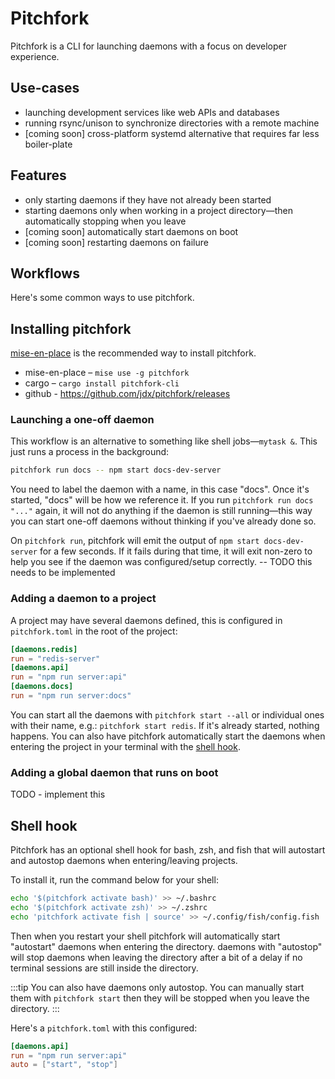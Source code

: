 # Pitchfork

Pitchfork is a CLI for launching daemons with a focus on developer experience.

## Use-cases

- launching development services like web APIs and databases
- running rsync/unison to synchronize directories with a remote machine
- [coming soon] cross-platform systemd alternative that requires far less boiler-plate

## Features

- only starting daemons if they have not already been started
- starting daemons only when working in a project directory—then automatically stopping when you leave
- [coming soon] automatically start daemons on boot
- [coming soon] restarting daemons on failure

## Workflows

Here's some common ways to use pitchfork.

## Installing pitchfork

[mise-en-place](https://mise.jdx.dev) is the recommended way to install pitchfork.

- mise-en-place – `mise use -g pitchfork`
- cargo – `cargo install pitchfork-cli`
- github - <https://github.com/jdx/pitchfork/releases>

### Launching a one-off daemon

This workflow is an alternative to something like shell jobs—`mytask &`. This just runs a process in
the background:

```bash
pitchfork run docs -- npm start docs-dev-server
```

You need to label the daemon with a name, in this case "docs". Once it's started, "docs" will be how
we reference it. If you run `pitchfork run docs "..."` again, it will not do anything if the daemon
is still running—this way you can start one-off daemons without thinking if you've already done so.

On `pitchfork run`, pitchfork will emit the output of `npm start docs-dev-server` for a few seconds.
If it fails during that time, it will exit non-zero to help you see if the daemon was configured/setup
correctly. -- TODO this needs to be implemented

### Adding a daemon to a project

A project may have several daemons defined, this is configured in `pitchfork.toml` in the root of the project:

```toml
[daemons.redis]
run = "redis-server"
[daemons.api]
run = "npm run server:api"
[daemons.docs]
run = "npm run server:docs"
```

You can start all the daemons with `pitchfork start --all` or individual ones with their name, e.g.: `pitchfork start redis`.
If it's already started, nothing happens.
You can also have pitchfork automatically start the daemons when entering the project in your terminal with the [shell hook](#shell_hook).

### Adding a global daemon that runs on boot

TODO - implement this

## Shell hook

Pitchfork has an optional shell hook for bash, zsh, and fish that will autostart and autostop daemons when entering/leaving projects.

To install it, run the command below for your shell:

```bash
echo '$(pitchfork activate bash)' >> ~/.bashrc
echo '$(pitchfork activate zsh)' >> ~/.zshrc
echo 'pitchfork activate fish | source' >> ~/.config/fish/config.fish
```

Then when you restart your shell pitchfork will automatically start "autostart" daemons when entering the directory. daemons with
"autostop" will stop daemons when leaving the directory after a bit of a delay if no terminal sessions are still inside the directory.

:::tip
You can also have daemons only autostop. You can manually start them with `pitchfork start` then they
will be stopped when you leave the directory.
:::

Here's a `pitchfork.toml` with this configured:

```toml
[daemons.api]
run = "npm run server:api"
auto = ["start", "stop"]
```
